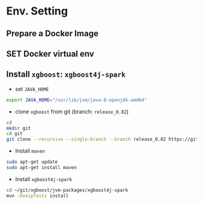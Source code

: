# Env. Setting

## Prepare a Docker Image

## SET Docker virtual env

## Install `xgboost`: `xgboost4j-spark`

* set `JAVA_HOME`
```sh
export JAVA_HOME="/usr/lib/jvm/java-8-openjdk-amd64"
```

* clone `xgboost` from git (branch: `release_0.82`)
```sh
cd
mkdir git
cd git
git clone --recursive --single-branch --branch release_0.82 https://github.com/dmlc/xgboost
```

* Install `maven`
```sh
sudo apt-get update
sudo apt-get install maven
```

* Install `xgboost4j-spark`
```sh
cd ~/git/xgboost/jvm-packages/xgboost4j-spark
mvn -DskipTests install
```

